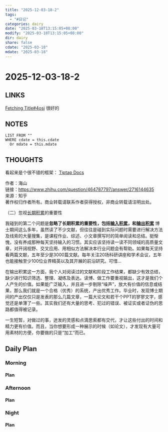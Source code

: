 ```yaml
---
title: "2025-12-03-18-2"
tags:
  - "#日记"
categories: dairy
date: "2025-03-18T13:15:05+08:00"
modify: "2025-03-18T13:15:05+08:00"
dir: dairy
share: false
cdate: "2025-03-18"
mdate: "2025-03-18"
---
```


# 2025-12-03-18-2

## LINKS
[Fetching Title#4osj](https://wcowin.work/blog/Mkdocs/mkfirst/) 很好的
## NOTES


```dataview
LIST FROM "" 
WHERE cdate = this.cdate
  Or mdate = this.mdate
```
## THOUGHTS
看起来是个很不错的框架：
[Tiptap Docs](https://tiptap.dev/docs)

作者：海山  
链接：https://www.zhihu.com/question/464787797/answer/2716144635  
来源：知乎  
著作权归作者所有。商业转载请联系作者获得授权，非商业转载请注明出处。  
  

（二）忽视[长期积累](https://zhida.zhihu.com/search?content_id=523930951&content_type=Answer&match_order=1&q=%E9%95%BF%E6%9C%9F%E7%A7%AF%E7%B4%AF&zhida_source=entity)的重要性

我碰到的第二个问题是**忽略了长期积累的重要性，包括[输入积累](https://zhida.zhihu.com/search?content_id=523930951&content_type=Answer&match_order=1&q=%E8%BE%93%E5%85%A5%E7%A7%AF%E7%B4%AF&zhida_source=entity)，和[输出积累](https://zhida.zhihu.com/search?content_id=523930951&content_type=Answer&match_order=1&q=%E8%BE%93%E5%87%BA%E7%A7%AF%E7%B4%AF&zhida_source=entity)** 博士期间这么多年，虽然读了不少文献，但往往是碰到实际问题时需要进行解决方法及线索的大量搜集，是课程作业、综述、小文章撰写时的简单阅读和总结。挺惭愧，没有养成那种每天坚持输入的习惯。其实应该坚持读一读不同领域的高质量文章，对开阔视野、交叉应用、用相似方法解决本行业问题会有帮助。如果每天坚持看两篇文献，五年至少是3000篇文献。每年关注20场科研讲座和学术会议，五年也能接触至少100位业界精英以及其开展的前沿研究。可惜...

在输出积累这一方面，我个人对阅读过的文献和阶段工作结果，都缺少有效总结，缺少进行知识筛选、整理、凝练及表达。读博、做工作要重视输出，这才是我们个人产生的价值。如果能广泛输入，并且进一步剔除“噪声”，放大有价值的信息或结果，那么我们就是一个合格（优秀）的系统，产出优秀工作。毕业时，发现博士期间的产出仅仅只是发表的那么几篇文章，一篇大论文和若干个PPT的寥寥文字，感觉还是单薄了一些。其实我们还有大量的思考、犯过的错误、被证实或者证伪的思路都值得被记录。

一生短暂，对做过的事，迸发的灵感和点滴思索都有交代，才让这些付出的时间和精力更有价值。而且，当你想要形成一种展示的时候（如论文），才发现有大量可用素材的方便，你要做的只是“加工“而已。
## Daily Plan

### Morning

#### Plan

### Afternoon

#### Plan

### Night

#### Plan



